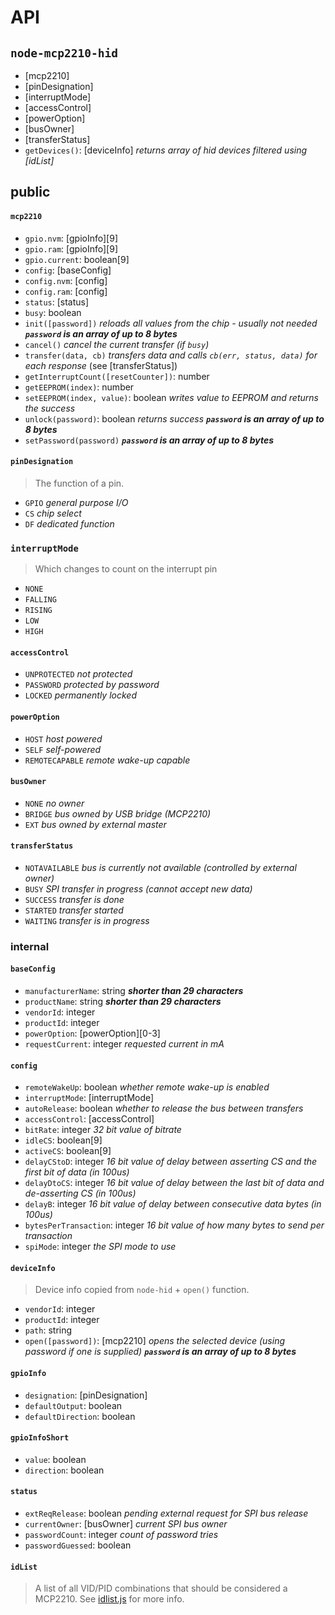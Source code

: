 # API

## `node-mcp2210-hid`
 - [mcp2210]
 - [pinDesignation]
 - [interruptMode]
 - [accessControl]
 - [powerOption]
 - [busOwner]
 - [transferStatus]
 - `getDevices()`: [deviceInfo] *returns array of hid devices filtered using [idList]*

## public

#### `mcp2210`
 - `gpio.nvm`: [gpioInfo]\[9\]
 - `gpio.ram`: [gpioInfo]\[9\]
 - `gpio.current`: boolean\[9\]
 - `config`: [baseConfig]
 - `config.nvm`: [config]
 - `config.ram`: [config]
 - `status`: [status]
 - `busy`: boolean
 - `init([password])` *reloads all values from the chip - usually not needed* ***`password` is an array of up to 8 bytes***
 - `cancel()` *cancel the current transfer (if `busy`)*
 - `transfer(data, cb)` *transfers data and calls `cb(err, status, data)` for each response*  (see [transferStatus])
 - `getInterruptCount([resetCounter])`: number
 - `getEEPROM(index)`: number
 - `setEEPROM(index, value)`: boolean *writes value to EEPROM and returns the success*
 - `unlock(password)`: boolean *returns success* ***`password` is an array of up to 8 bytes***
 - `setPassword(password)` ***`password` is an array of up to 8 bytes***

#### `pinDesignation`
> The function of a pin.

 - `GPIO` *general purpose I/O*
 - `CS` *chip select*
 - `DF` *dedicated function*

### `interruptMode`
> Which changes to count on the interrupt pin

 - `NONE`
 - `FALLING`
 - `RISING`
 - `LOW`
 - `HIGH`

#### `accessControl`
 - `UNPROTECTED` *not protected*
 - `PASSWORD` *protected by password*
 - `LOCKED` *permanently locked*

#### `powerOption`
 - `HOST` *host powered*
 - `SELF` *self-powered*
 - `REMOTECAPABLE` *remote wake-up capable*

#### `busOwner`
 - `NONE` *no owner*
 - `BRIDGE` *bus owned by USB bridge (MCP2210)*
 - `EXT` *bus owned by external master*

#### `transferStatus`
 - `NOTAVAILABLE` *bus is currently not available (controlled by external owner)*
 - `BUSY` *SPI transfer in progress (cannot accept new data)*
 - `SUCCESS` *transfer is done*
 - `STARTED` *transfer started*
 - `WAITING` *transfer is in progress*

### internal

#### `baseConfig`
 - `manufacturerName`: string ***shorter than 29 characters***
 - `productName`: string ***shorter than 29 characters***
 - `vendorId`: integer
 - `productId`: integer
 - `powerOption`: [powerOption]\[0-3\]
 - `requestCurrent`: integer *requested current in mA*

#### `config`
 - `remoteWakeUp`: boolean *whether remote wake-up is enabled*
 - `interruptMode`: [interruptMode]
 - `autoRelease`: boolean *whether to release the bus between transfers*
 - `accessControl`: [accessControl]
 - `bitRate`: integer *32 bit value  of bitrate*
 - `idleCS`: boolean\[9\]
 - `activeCS`: boolean\[9\]
 - `delayCStoD`: integer *16 bit value of delay between asserting CS and the first bit of data (in 100us)*
 - `delayDtoCS`: integer *16 bit value of delay between the last bit of data and de-asserting CS (in 100us)*
 - `delayB`: integer *16 bit value of delay between consecutive data bytes (in 100us)*
 - `bytesPerTransaction`: integer *16 bit value of how many bytes to send per transaction*
 - `spiMode`: integer *the SPI mode to use*

#### `deviceInfo`
> Device info copied from `node-hid` + `open()` function.

 - `vendorId`: integer
 - `productId`: integer
 - `path`: string
 - `open([password])`: [mcp2210] *opens the selected device (using password if one is supplied)* ***`password` is an array of up to 8 bytes***

#### `gpioInfo`
 - `designation`: [pinDesignation]
 - `defaultOutput`: boolean
 - `defaultDirection`: boolean

#### `gpioInfoShort`
 - `value`: boolean
 - `direction`: boolean

#### `status`
 - `extReqRelease`: boolean *pending external request for SPI bus release*
 - `currentOwner`: [busOwner] *current SPI bus owner*
 - `passwordCount`: integer *count of password tries*
 - `passwordGuessed`: boolean

#### `idList`
> A list of all VID/PID combinations that should be considered a MCP2210. See [idlist.js](src/idlist.js) for more info.

